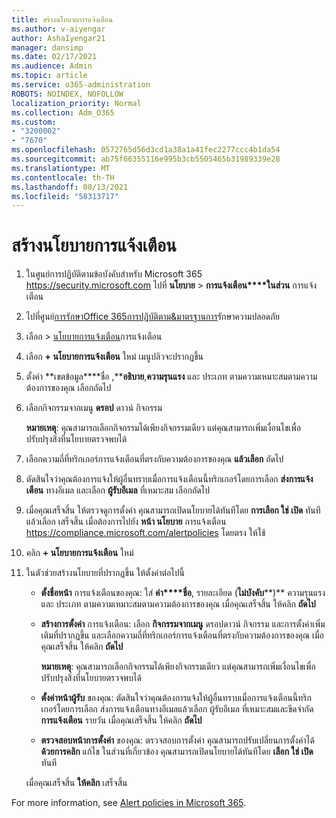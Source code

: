```yaml
---
title: สร้างนโยบายการแจ้งเตือน
ms.author: v-aiyengar
author: AshaIyengar21
manager: dansimp
ms.date: 02/17/2021
ms.audience: Admin
ms.topic: article
ms.service: o365-administration
ROBOTS: NOINDEX, NOFOLLOW
localization_priority: Normal
ms.collection: Adm_O365
ms.custom:
- "3200002"
- "7670"
ms.openlocfilehash: 0572765d56d3cd1a38a1a41fec2277ccc4b1da54
ms.sourcegitcommit: ab75f66355116e995b3cb5505465b31989339e28
ms.translationtype: MT
ms.contentlocale: th-TH
ms.lasthandoff: 08/13/2021
ms.locfileid: "58313717"
---
```

# <a name="create-an-alert-policy"></a>สร้างนโยบายการแจ้งเตือน

1. ในศูนย์การปฏิบัติตามข้อบังคับสําหรับ Microsoft 365 <https://security.microsoft.com> ไปที่ **นโยบาย** \> **การแจ้งเตือน****ในส่วน** การแจ้งเตือน

1. ไปที่ศูนย์[การรักษาOffice 365การปฏิบัติตาม&มาตรฐานการ](https://go.microsoft.com/fwlink/p/?linkid=2077143)รักษาความปลอดภัย
1. เลือก  >  [นโยบายการแจ้งเตือน](https://go.microsoft.com/fwlink/?linkid=2103208)การแจ้งเตือน
1. เลือก **+ นโยบายการแจ้งเตือน** ใหม่ เมนูปลิวจะปรากฏขึ้น
1. ตั้งค่า **เขตข้อมูล****ชื่อ ,****อธิบาย**,**ความรุนแรง** และ ประเภท ตามความเหมาะสมตามความต้องการของคุณ เลือกถัดไป
1. เลือกกิจกรรมจากเมนู **ดรอป** ดาวน์ กิจกรรม

    **หมายเหตุ**: คุณสามารถเลือกกิจกรรมได้เพียงกิจกรรมเดียว แต่คุณสามารถเพิ่มเงื่อนไขเพื่อปรับปรุงสิ่งที่นโยบายตรวจพบได้
1. เลือกความถี่ที่ทริกเกอร์การแจ้งเตือนที่ตรงกับความต้องการของคุณ **แล้วเลือก** ถัดไป
1. ตัดสินใจว่าคุณต้องการแจ้งให้ผู้อื่นทราบเมื่อการแจ้งเตือนนี้ทริกเกอร์โดยการเลือก **ส่งการแจ้งเตือน** ทางอีเมล และเลือก **ผู้รับอีเมล** ที่เหมาะสม เลือกถัดไป
1. เมื่อคุณเสร็จสิ้น ให้ตรวจดูการตั้งค่า คุณสามารถเปิดนโยบายได้ทันทีโดย **การเลือก ใช่ เปิด** ทันที แล้วเลือก เสร็จสิ้น
   เมื่อต้องการไปยัง **หน้า นโยบาย** การแจ้งเตือน <https://compliance.microsoft.com/alertpolicies> โดยตรง ให้ใช้

2. คลิก **+ นโยบายการแจ้งเตือน** ใหม่
3. ในตัวช่วยสร้างนโยบายที่ปรากฏขึ้น ให้ตั้งค่าต่อไปนี้
   - **ตั้งชื่อหน้า** การแจ้งเตือนของคุณ: ใส่ **ค่า****ชื่อ**, รายละเอียด (**ไม่บังคับ****)** ความรุนแรง และ ประเภท ตามความเหมาะสมตามความต้องการของคุณ เมื่อคุณเสร็จสิ้น ให้คลิก **ถัดไป**
   - **สร้างการตั้งค่า** การแจ้งเตือน: เลือก **กิจกรรมจากเมนู** ดรอปดาวน์ กิจกรรม และการตั้งค่าเพิ่มเติมที่ปรากฏขึ้น และเลือกความถี่ที่ทริกเกอร์การแจ้งเตือนที่ตรงกับความต้องการของคุณ เมื่อคุณเสร็จสิ้น ให้คลิก **ถัดไป**

     **หมายเหตุ**: คุณสามารถเลือกกิจกรรมได้เพียงกิจกรรมเดียว แต่คุณสามารถเพิ่มเงื่อนไขเพื่อปรับปรุงสิ่งที่นโยบายตรวจพบได้

   - **ตั้งค่าหน้าผู้รับ** ของคุณ: ตัดสินใจว่าคุณต้องการแจ้งให้ผู้อื่นทราบเมื่อการแจ้งเตือนนี้ทริกเกอร์โดยการเลือก ส่งการแจ้งเตือนทางอีเมลแล้วเลือก ผู้รับอีเมล ที่เหมาะสมและขีดจํากัด **การแจ้งเตือน** รายวัน เมื่อคุณเสร็จสิ้น ให้คลิก **ถัดไป**
   - **ตรวจสอบหน้าการตั้งค่า** ของคุณ: ตรวจสอบการตั้งค่า คุณสามารถปรับเปลี่ยนการตั้งค่าได้ **ด้วยการคลิก** แก้ไข ในส่วนที่เกี่ยวข้อง คุณสามารถเปิดนโยบายได้ทันทีโดย **เลือก ใช่ เปิด** ทันที

   เมื่อคุณเสร็จสิ้น **ให้คลิก** เสร็จสิ้น

For more information, see [Alert policies in Microsoft 365](https://docs.microsoft.com/microsoft-365/compliance/alert-policies).
